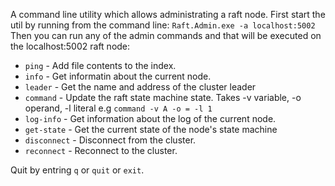 ﻿A command line utility which allows administrating a raft node.
First start the util by running from the command line:
`Raft.Admin.exe -a localhost:5002`
Then you can run any of the admin commands and that will be executed on the localhost:5002 raft node:
- `ping` - Add file contents to the index.
- `info` - Get informatin about the current node.
- `leader` - Get the name and address of the cluster leader
- `command` - Update the raft state machine state. Takes -v variable, -o operand, -l literal e.g `command -v A -o = -l 1`
- `log-info` - Get information about the log of the current node.
- `get-state` - Get the current state of the node's state machine
- `disconnect` - Disconnect from the cluster.
- `reconnect` - Reconnect to the cluster.

Quit by entring `q` or `quit` or `exit`.

